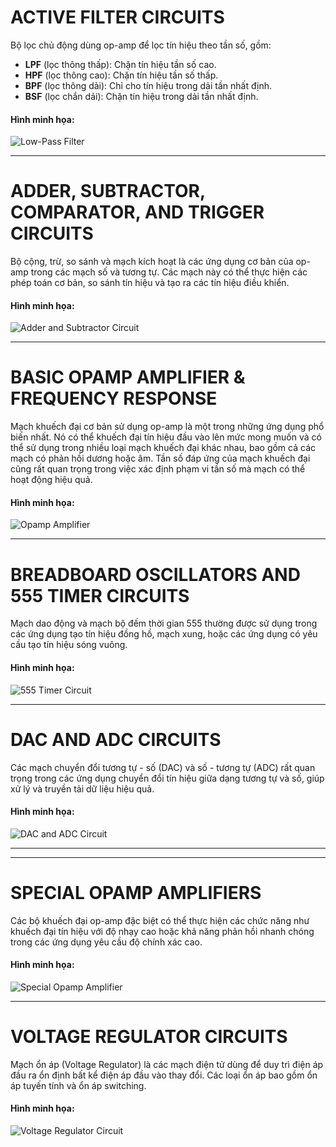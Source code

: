 # ACTIVE FILTER CIRCUITS
Bộ lọc chủ động dùng op-amp để lọc tín hiệu theo tần số, gồm:
- **LPF** (lọc thông thấp): Chặn tín hiệu tần số cao.
- **HPF** (lọc thông cao): Chặn tín hiệu tần số thấp.
- **BPF** (lọc thông dải): Chỉ cho tín hiệu trong dải tần nhất định.
- **BSF** (lọc chắn dải): Chặn tín hiệu trong dải tần nhất định.

#### Hình minh họa:
![Low-Pass Filter](https://github.com/tuan22th4/HCMUS-ET-PRJ/blob/main/Electronics/_DEMO/1.png)

---

# ADDER, SUBTRACTOR, COMPARATOR, AND TRIGGER CIRCUITS
Bộ cộng, trừ, so sánh và mạch kích hoạt là các ứng dụng cơ bản của op-amp trong các mạch số và tương tự. Các mạch này có thể thực hiện các phép toán cơ bản, so sánh tín hiệu và tạo ra các tín hiệu điều khiển.

#### Hình minh họa:
![Adder and Subtractor Circuit](https://github.com/tuan22th4/HCMUS-ET-PRJ/blob/main/Electronics/_DEMO/2.PNG)

---

# BASIC OPAMP AMPLIFIER & FREQUENCY RESPONSE
Mạch khuếch đại cơ bản sử dụng op-amp là một trong những ứng dụng phổ biến nhất. Nó có thể khuếch đại tín hiệu đầu vào lên mức mong muốn và có thể sử dụng trong nhiều loại mạch khuếch đại khác nhau, bao gồm cả các mạch có phản hồi dương hoặc âm. Tần số đáp ứng của mạch khuếch đại cũng rất quan trọng trong việc xác định phạm vi tần số mà mạch có thể hoạt động hiệu quả.

#### Hình minh họa:
![Opamp Amplifier](https://github.com/tuan22th4/HCMUS-ET-PRJ/blob/main/Electronics/_DEMO/3.PNG)

---

# BREADBOARD OSCILLATORS AND 555 TIMER CIRCUITS
Mạch dao động và mạch bộ đếm thời gian 555 thường được sử dụng trong các ứng dụng tạo tín hiệu đồng hồ, mạch xung, hoặc các ứng dụng có yêu cầu tạo tín hiệu sóng vuông.

#### Hình minh họa:
![555 Timer Circuit](https://github.com/tuan22th4/HCMUS-ET-PRJ/blob/main/Electronics/_DEMO/4.PNG)

---

# DAC AND ADC CIRCUITS
Các mạch chuyển đổi tương tự - số (DAC) và số - tương tự (ADC) rất quan trọng trong các ứng dụng chuyển đổi tín hiệu giữa dạng tương tự và số, giúp xử lý và truyền tải dữ liệu hiệu quả.

#### Hình minh họa:
![DAC and ADC Circuit](https://github.com/tuan22th4/HCMUS-ET-PRJ/blob/main/Electronics/_DEMO/5.PNG)

---

---

# SPECIAL OPAMP AMPLIFIERS
Các bộ khuếch đại op-amp đặc biệt có thể thực hiện các chức năng như khuếch đại tín hiệu với độ nhạy cao hoặc khả năng phản hồi nhanh chóng trong các ứng dụng yêu cầu độ chính xác cao.

#### Hình minh họa:
![Special Opamp Amplifier](https://github.com/tuan22th4/HCMUS-ET-PRJ/blob/main/Electronics/_DEMO/6.PNG)

---

# VOLTAGE REGULATOR CIRCUITS
Mạch ổn áp (Voltage Regulator) là các mạch điện tử dùng để duy trì điện áp đầu ra ổn định bất kể điện áp đầu vào thay đổi. Các loại ổn áp bao gồm ổn áp tuyến tính và ổn áp switching.

#### Hình minh họa:
![Voltage Regulator Circuit](https://github.com/tuan22th4/HCMUS-ET-PRJ/blob/main/Electronics/_DEMO/7.PNG)
